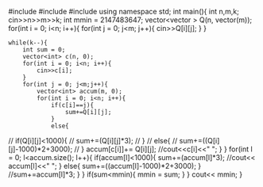 #include <iostream>
#include <vector>
#include <algorithm>
using namespace std;
int main(){
	int n,m,k;
	cin>>n>>m>>k;
	int mmin = 2147483647;
	vector<vector<int> > Q(n, vector<int>(m));
	for(int i = 0; i<n; i++){
		for(int j = 0; j<m; j++){
			cin>>Q[i][j];
		}
	}
	
	while(k--){
		int sum = 0;
		vector<int> c(n, 0);
		for(int i = 0; i<n; i++){
			cin>>c[i];
		}
		for(int j = 0; j<m;j++){
			vector<int> accum(m, 0);
			for(int i = 0; i<n; i++){
				if(c[i]==j){
					sum+=Q[i][j];
				}
				else{
//					if(Q[i][j]<1000){
//						sum+=(Q[i][j]*3);
//					}
//					else{
//						sum+=((Q[i][j]-1000)*2+3000);
//					}
					accum[c[i]]+= Q[i][j];
					//cout<<c[i]<<" ";
				}
			}
			for(int l = 0; l<accum.size(); l++){
				if(accum[l]<1000){
					sum+=(accum[l]*3);
					//cout<< accum[l]<<" ";
				}
				else{
					sum+=((accum[l]-1000)*2+3000);
				}
				//sum+=accum[l]*3;
			}
		}
		if(sum<mmin){
			mmin = sum;
		}
	}
	cout<< mmin;
} 
